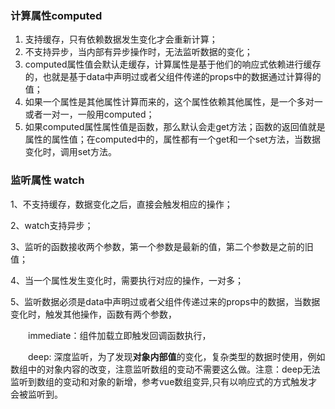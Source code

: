### 计算属性computed

1. 支持缓存，只有依赖数据发生变化才会重新计算；
2. 不支持异步，当内部有异步操作时，无法监听数据的变化；
3. computed属性值会默认走缓存，计算属性是基于他们的响应式依赖进行缓存的，也就是基于data中声明过或者父组件传递的props中的数据通过计算得的值；
4. 如果一个属性是其他属性计算而来的，这个属性依赖其他属性，是一个多对一或者一对一，一般用computed；
5. 如果computed属性属性值是函数，那么默认会走get方法；函数的返回值就是属性的属性值；在computed中的，属性都有一个get和一个set方法，当数据变化时，调用set方法。

### 监听属性 watch

1、不支持缓存，数据变化之后，直接会触发相应的操作；

2、watch支持异步；

3、监听的函数接收两个参数，第一个参数是最新的值，第二个参数是之前的旧值；

4、当一个属性发生变化时，需要执行对应的操作，一对多；

5、监听数据必须是data中声明过或者父组件传递过来的props中的数据，当数据变化时，触发其他操作，函数有两个参数，

　　immediate：组件加载立即触发回调函数执行，

　　deep: 深度监听，为了发现**对象内部值**的变化，复杂类型的数据时使用，例如数组中的对象内容的改变，注意监听数组的变动不需要这么做。注意：deep无法监听到数组的变动和对象的新增，参考vue数组变异,只有以响应式的方式触发才会被监听到。